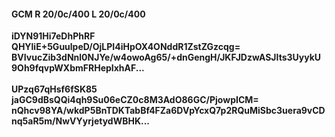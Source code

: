 #### GCM R 20/0c/400 L 20/0c/400
**iDYN91Hi7eDhPhRF**<br/>**QHYliE+5GuulpeD/OjLPI4iHpOX4ONddR1ZstZGzcqg=**<br/>**BVIvucZib3dNnl0NJYe/w4owoAg65/+dnGengH/JKFJDzwASJIts3UyykU9Oh9fqvpWXbmFRHepIxhAF...**<br/><br/>
**UPzq67qHsf6fSK85**<br/>**jaGC9dBsQQi4qh9Su06eCZ0c8M3AdO86GC/PjowpICM=**<br/>**nQhcv98YA/wkdP5BnTDKTabBf4FZa6DVpYcxQ7p2RQuMiSbc3uera9vCDnq5aR5m/NwVYyrjetydWBHK...**